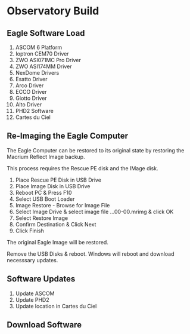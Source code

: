 # Observatory Build

## Eagle Software Load

1. ASCOM 6 Platform
2. Ioptron CEM70 Driver
3. ZWO ASI071MC Pro Driver
4. ZWO ASI174MM Driver
5. NexDome Drivers
6. Esatto Driver
7. Arco Driver
8. ECCO Driver
9. Giotto Driver
10. Alto Driver
11. PHD2 Software
12. Cartes du Ciel


## Re-Imaging the Eagle Computer

The Eagle Computer can be restored to its original state by restoring the Macrium Reflect Image backup.

This process requires the Rescue PE disk and the IMage disk.

1. Place Rescue PE Disk in USB Drive
2. Place Image Disk in USB Drive
3. Reboot PC & Press F10
4. Select USB Boot Loader
5. Image Restore - Browse for Image File
6. Select Image Drive & select image file ...00-00.mrimg & click OK
7. Select Restore Image
8. Confirm Destination  & Click Next
9. Click Finish

The original Eagle Image will be restored.

Remove the USB Disks & reboot. Windows will reboot and download necesssary updates.

## Software Updates

1. Update ASCOM
2. Update PHD2
3. Update location in Cartes du Ciel

## Download Software


